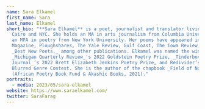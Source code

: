 ```yaml
---
name: Sara Elkamel
first_name: Sara
last_name: Elkamel
short_bio: "**Sara Elkamel** is a poet, journalist and translator living between
  Cairo and NYC. She holds an MA in arts journalism from Columbia University and
  an MFA in poetry from New York University. Her poems have appeared in _Poetry
  Magazine, Ploughshares, The Yale Review, Gulf Coast, The Iowa Review,_ and
  _Best New Poets,_ among other publications. Elkamel was named the winner of
  _Michigan Quarterly Review_'s 2022 Goldstein Poetry Prize, _Tinderbox Poetry
  Journal_’s 2022 Brett Elizabeth Jenkins Poetry Prize, and Redivider’s 2021
  Blurred Genre Contest. She is the author of the chapbook _Field of No Justice_
  (African Poetry Book Fund & Akashic Books, 2021)."
portraits:
  - media: 2023/05/sara-elkamel
website: https://www.saraelkamel.com/
twitter: SaraFarag
---
```

